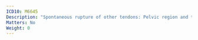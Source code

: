 ```yaml
---
ICD10: M6645
Description: "Spontaneous rupture of other tendons: Pelvic region and thigh"
Matters: No
Weight: 0
---
```

